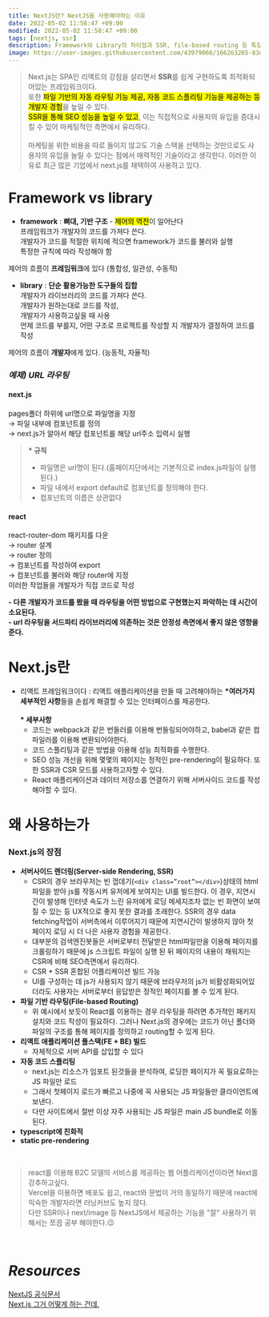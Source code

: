 ```yaml
---
title: NextJS란? NextJS을 사용해야하는 이유
date: 2022-05-02 11:58:47 +09:00
modified: 2022-05-02 11:58:47 +09:00
tags: [nextjs, ssr]
description: Framework와 Library의 차이점과 SSR, file-based routing 등 특징들을 통해 NextJS에 대해 알아보자.
image: https://user-images.githubusercontent.com/43979066/166263265-83dec7cf-5cd8-4fc9-8224-e2c380f85c83.png
---
```


> Next.js는 SPA인 리액트의 강점을 살리면서 **SSR**를 쉽게 구현하도록 최적화되어있는 프레임워크이다.<br/>
> 또한 <mark>파일 기반의 자동 라우팅 기능 제공, 자동 코드 스플리팅 기능을 제공하는 등 개발자 경험</mark>을 높일 수 있다.<br/> <mark>SSR을 통해 SEO 성능을 높일 수 있고</mark>, 이는 직접적으로 사용자의 유입을 증대시킬 수 있어 마케팅적인 측면에서 유리하다. <br/><br/>마케팅을 위한 비용을 따로 들이지 않고도 기술 스택을 선택하는 것만으로도 사용자의 유입을 늘릴 수 있다는 점에서 매력적인 기술이라고 생각한다. 이러한 이유로 최근 많은 기업에서 next.js를 채택하여 사용하고 있다.

# Framework vs library

- **framework** : **뼈대, 기반 구조** - <mark>제어의 역전</mark>이 일어난다<br/>
  프레임워크가 개발자의 코드를 가져다 쓴다.<br/>
  개발자가 코드를 적절한 위치에 적으면 framework가 코드를 불러와 실행<br/>
  특정한 규칙에 따라 작성해야 함

제어의 흐름이 **프레임워크**에 있다
(통합성, 일관성, 수동적)

- **library** : **단순 활용가능한 도구들의 집합**<br/>
  개발자가 라이브러리의 코드를 가져다 쓴다.<br/>
  개발자가 원하는대로 코드를 작성,<br/>
  개발자가 사용하고싶을 때 사용<br/>
  언제 코드를 부를지, 어떤 구조로 프로젝트를 작성할 지 개발자가 결정하여 코드를 작성

제어의 흐름이 **개발자**에게 있다.
(능동적, 자율적)

### _예제) URL 라우팅_

#### next.js

pages폴더 하위에 url명으로 파일명을 지정<br/>
→ 파일 내부에 컴포넌트를 정의<br/>
→ next.js가 알아서 해당 컴포넌트를 해당 url주소 입력시 실행

> **\* 규칙**
>
> - 파일명은 url명이 된다.(홈페이지단에서는 기본적으로 index.js파일이 실행된다.)
> - 파일 내에서 export default로 컴포넌트를 정의해야 한다.
> - 컴포넌트의 이름은 상관없다

#### react

react-router-dom 패키지를 다운<br/>
→ router 설계<br/>
→ router 정의<br/>
→ 컴포넌트를 작성하여 export<br/>
→ 컴포넌트를 불러와 해당 router에 지정<br/>
이러한 작업들을 개발자가 직접 코드로 작성

**- 다른 개발자가 코드를 봤을 때 라우팅을 어떤 방법으로 구현했는지 파악하는 데 시간이 소요된다.**<br/>
**- url 라우팅을 서드파티 라이브러리에 의존하는 것은 안정성 측면에서 좋지 않은 영향을 준다.**

# Next.js란

- 리액트 프레임워크이다 : 리액트 애플리케이션을 만들 때 고려해야하는 **\*여러가지 세부적인 사항**들을 손쉽게 해결할 수 있는 인터페이스를 제공한다.<br/><br/>
  **\* 세부사항**
  - 코드는 webpack과 같은 번들러를 이용해 번들링되어야하고, babel과 같은 컴파일러를 이용해 변환되어야한다.
  - 코드 스플리팅과 같은 방법을 이용해 성능 최적화를 수행한다.
  - SEO 성능 개선을 위해 몇몇의 페이지는 정적인 pre-rendering이 필요하다. 또한 SSR과 CSR 모드를 사용하고자할 수 있다.
  - React 애플리케이션과 데이터 저장소를 연결하기 위해 서버사이드 코드를 작성해야할 수 있다.

# 왜 사용하는가

### Next.js의 장점

- **서버사이드 렌더링(Server-side Rendering, SSR)**
  - CSR의 경우 브라우저는 빈 껍데기(`<div class=”root”></div>`)상태의 html파일을 받아 js를 작동시켜 유저에게 보여지는 UI를 빌드한다. 이 경우, 지연시간이 발생해 인터넷 속도가 느린 유저에게 로딩 메세지조차 없는 빈 화면이 보여질 수 있는 등 UX적으로 좋지 못한 결과를 초래한다.
    SSR의 경우 data fetching작업이 서버측에서 이루어지기 때문에 지연시간이 발생하지 않아 첫 페이지 로딩 시 더 나은 사용자 경험을 제공한다.
  - 대부분의 검색엔진봇들은 서버로부터 전달받은 html파일만을 이용해 페이지를 크롤링하기 때문에 js 스크립트 파일이 실행 된 뒤 페이지의 내용이 채워지는 CSR에 비해 SEO측면에서 유리하다.
  - CSR + SSR 혼합된 어플리케이션 빌드 가능
  - UI를 구성하는 데 js가 사용되지 않기 때문에 브라우저의 js가 비활성화되어있더라도 사용자는 서버로부터 응답받은 정적인 페이지를 볼 수 있게 된다.
- **파일 기반 라우팅(File-based Routing)**
  - 위 예시에서 보듯이 React를 이용하는 경우 라우팅을 하려면 추가적인 패키지 설치와 코드 작성이 필요하다. 그러나 Next.js의 경우에는 코드가 아닌 폴더와 파일의 구조를 통해 페이지를 정의하고 routing할 수 있게 된다.
- **리액트 애플리케이션 풀스택(FE + BE) 빌드**
  - 자체적으로 서버 API를 삽입할 수 있다
- **자동 코드 스플리팅**
  - next.js는 리소스가 임포트 된것들을 분석하여, 로딩한 페이지가 꼭 필요로하는 JS 파일만 로드
  - 그래서 첫페이지 로드가 빠르고 나중에 꼭 사용되는 JS 파일들만 클라이언트에 보낸다.
  - 다만 사이트에서 절반 이상 자주 사용되는 JS 파일은 main JS bundle로 이동된다.
- **typescript에 친화적**
- **static pre-rendering**

<br/>

> react를 이용해 B2C 모델의 서비스를 제공하는 웹 어플리케이션이라면 Next를 강추하고싶다.<br/>
> Vercel을 이용하면 배포도 쉽고, react와 문법이 거의 동일하기 때문에 react에 익숙한 개발자라면 러닝커브도 높지 않다.<br/>
> 다만 SSR이나 next/image 등 NextJS에서 제공하는 기능을 "잘" 사용하기 위해서는 쪼끔 공부 해야한다.😉 <br/>

<br/>

# _Resources_

[NextJS 공식문서](https://nextjs.org/learn/basics/create-nextjs-app?utm_source=next-site&utm_medium=homepage-cta&utm_campaign=next-website)<br/>
[Next.js 그거 어떻게 하는 건데.](https://well-balanced.medium.com/next-js-%EA%B7%B8%EA%B1%B0-%EC%96%B4%EB%96%BB%EA%B2%8C-%ED%95%98%EB%8A%94-%EA%B1%B4%EB%8D%B0-ea5637f25fa4)
